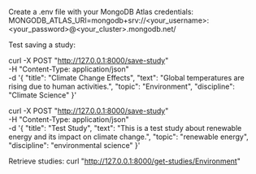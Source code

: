 Create a .env file with your MongoDB Atlas credentials:
MONGODB_ATLAS_URI=mongodb+srv://<your_username>:<your_password>@<your_cluster>.mongodb.net/

Test saving a study:

curl -X POST "http://127.0.0.1:8000/save-study" \
  -H "Content-Type: application/json" \
  -d '{
    "title": "Climate Change Effects",
    "text": "Global temperatures are rising due to human activities.",
    "topic": "Environment",
    "discipline": "Climate Science"
  }'

curl -X POST "http://127.0.0.1:8000/save-study" \
  -H "Content-Type: application/json" \
  -d '{
    "title": "Test Study",
    "text": "This is a test study about renewable energy and its impact on climate change.",
    "topic": "renewable energy",
    "discipline": "environmental science"
}'

Retrieve studies:
curl "http://127.0.0.1:8000/get-studies/Environment"
